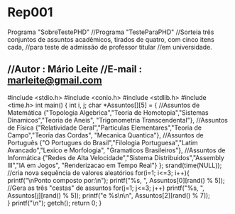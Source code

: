 # Rep001
Programa "SobreTestePHD"
//Programa "TesteParaPHD"
//Sorteia três conjuntos de assuntos acadêmicos, tirados de quatro, com cinco itens cada, //para teste de admissão de professor titular //em universidade.

//Autor  : Mário Leite
//E-mail : marleite@gmail.com
----------------------------------------------------------------------------------------------------------------------------------------
#include <stdio.h>
#include <conio.h>
#include <stdlib.h>
#include <time.h>
int main() {
  int i, j;
  char *Assuntos[][5] = {
  //Assuntos de Matemática
  {"Topologia Algebrica","Teoria de Homotopia","Sistemas Dinamicos","Teoria de Aneis",
    "Trigonometria Transcendental"},
  //Assuntos de Física
  {"Relatividade Geral","Particulas Elementares","Teoria de Campo","Teoria das Cordas",
    "Mecanica Quantica"},
  //Assuntos de Português
  {"O Portugues do Brasil","Filologia Portuguesa","Latim Avancado","Lexico e Morfologia", 
   "Gramaticos Brasileiros"},
  //Assuntos de Informática
  {"Redes de Alta Velocidade","Sistema Distribuidos","Assembly III","IA em Jogos", 
   "Renderizacao em Tempo Real"}
  };
  srand(time(NULL));  //cria nova sequência de valores aleatórios
  for(i=1; i<=3; i++){
     printf("\nPonto composto por:\n");
     printf("%s, ", Assuntos[0][rand() % 5]);
     //Gera as três "cestas" de assuntos 
     for(j=1; j<=3; j++)
        printf("%s, ", Assuntos[j][rand() % 5]);
     printf("e %s\n\n", Assuntos[2][rand() % 7]);  
  }
  printf("\n");
  getch();
  return 0;
}
